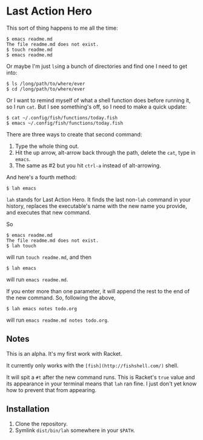 # Last Action Hero

This sort of thing happens to me all the time:

    $ emacs readme.md
    The file readme.md does not exist.
    $ touch readme.md
    $ emacs readme.md

Or maybe I'm just `ls`ing a bunch of directories and find one I need to get into:

    $ ls /long/path/to/where/ever
    $ cd /long/path/to/where/ever

Or I want to remind myself of what a shell function does before running it, so I run `cat`. But I see something's off, so I need to make a quick update:

    $ cat ~/.config/fish/functions/today.fish
    $ emacs ~/.config/fish/functions/today.fish

There are three ways to create that second command:

1. Type the whole thing out.
2. Hit the up arrow, alt-arrow back through the path, delete the `cat`, type in `emacs`.
3. The same as #2 but you hit `ctrl-a` instead of alt-arrowing.

And here's a fourth method:

    $ lah emacs

`lah` stands for Last Action Hero. It finds the last non-`lah` command in your history, replaces the executable's name with the new name you provide, and executes that new command.

So

    $ emacs readme.md
    The file readme.md does not exist.
    $ lah touch

will run `touch readme.md`, and then

    $ lah emacs

will run `emacs readme.md`.

If you enter more than one parameter, it will append the rest to the end of the new command. So, following the above,

    $ lah emacs notes todo.org

will run `emacs readme.md notes todo.org`.



## Notes

This is an alpha. It's my first work with Racket.

It currently only works with the `[fish](http://fishshell.com/)` shell.

It will spit a `#t` after the new command runs. This is Racket's `true` value and its appearance in your terminal means that `lah` ran fine. I just don't yet know how to prevent that from appearing.



## Installation

1. Clone the repository.
2. Symlink `dist/bin/lah` somewhere in your `$PATH`.
